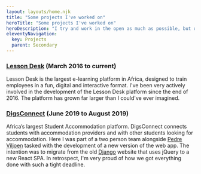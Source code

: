 ```yaml
---
layout: layouts/home.njk
title: "Some projects I've worked on"
heroTitle: "Some projects I've worked on"
heroDescription: "I try and work in the open as much as possible, but unfortunately I can't put everything on GitHub. 🤷‍♂️"
eleventyNavigation:
  key: Projects
  parent: Secondary
---
```


### [Lesson Desk](https://www.lessondesk.com/) (March 2016 to current)

Lesson Desk is the largest e-learning platform in Africa, designed to train employees in a fun, digital and interactive format. I've been very actively involved in the development of the Lesson Desk platform since the end of 2016. The platform has grown far larger than I could've ever imagined.

### [DigsConnect](https://www.digsconnect.com/) (June 2019 to August 2019)

Africa’s largest Student Accommodation platform. DigsConnect connects students with accommodation providers and with other students looking for accommodation. Here I was part of a two person team alongside [Pedre Viljoen](https://github.com/pedreviljoen) tasked with the development of a new version of the web app. The intention was to migrate from the old [Django](https://www.djangoproject.com/start/) website that uses jQuery to a new React SPA. In retrospect, I'm very proud of how we got everything done with such a tight deadline.
